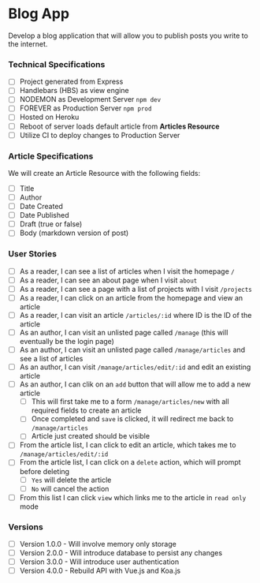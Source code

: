 # Blog App
Develop a blog application that will allow you to publish posts you write to the internet.  

### Technical Specifications
- [ ] Project generated from Express
- [ ] Handlebars (HBS) as view engine
- [ ] NODEMON as Development Server `npm dev`
- [ ] FOREVER as Production Server `npm prod`
- [ ] Hosted on Heroku
- [ ] Reboot of server loads default article from **Articles Resource**
- [ ] Utilize CI to deploy changes to Production Server

### Article Specifications
We will create an Article Resource with the following fields:
  - [ ] Title
  - [ ] Author
  - [ ] Date Created
  - [ ] Date Published
  - [ ] Draft (true or false)
  - [ ] Body (markdown version of post)

### User Stories
- [ ] As a reader, I can see a list of articles when I visit the homepage `/`
- [ ] As a reader, I can see an about page when I visit `about`
- [ ] As a reader, I can see a page with a list of projects with I visit `/projects`
- [ ] As a reader, I can click on an article from the homepage and view an article
- [ ] As a reader, I can visit an article `/articles/:id` where ID is the ID of the article
- [ ] As an author, I can visit an unlisted page called `/manage` (this will eventually be the login page)
- [ ] As an author, I can visit an unlisted page called `/manage/articles` and see a list of articles
- [ ] As an author, I can visit `/manage/articles/edit/:id` and edit an existing article
- [ ] As an author, I can clik on an `add` button that will allow me to add a new article
  - [ ] This will first take me to a form `/manage/articles/new` with all required fields to create an article
  - [ ] Once completed and `save` is clicked, it will redirect me back to `/manage/articles`
  - [ ] Article just created should be visible
- [ ] From the article list, I can click to edit an article, which takes me to `/manage/articles/edit/:id`
- [ ] From the article list, I can click on a `delete` action, which will prompt before deleting
  - [ ] `Yes` will delete the article
  - [ ] `No` will cancel the action
- [ ] From this list I can click `view` which links me to the article in `read only` mode

### Versions
- [ ] Version 1.0.0 - Will involve memory only storage
- [ ] Version 2.0.0 - Will introduce database to persist any changes
- [ ] Version 3.0.0 - Will introduce user authentication
- [ ] Version 4.0.0 - Rebuild API with Vue.js and Koa.js